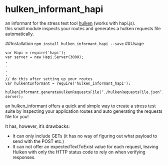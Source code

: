 hulken_informant_hapi
=========================

an informant for the stress test tool [hulken](https://github.com/hellgrenj/hulken) (works with hapi.js).  
this small module inspects your routes and generates a hulken requests file automatically.

##Installation
`npm install hulken_informant_hapi --save`
##Usage
```
var Hapi = require('hapi');
var server = new Hapi.Server(3000);
.
.
.
.
// do this after setting up your routes
var hulkentInformant = require('hulken_informant_hapi');
 hulkenInformant.generateHulkenRequestsFile(‘./hulkenRequestsFile.json’, server);
```
an hulken_informant offers a quick and simple way to create a stress test suite by inspecting your application routes and auto generating the requests file for you!

It has, however, it’s drawbacks:
* It can only include GETs (it has no way of figuring out what payload to send with the POST etc.)
* It can not offer an expectedTextToExist value for each request, leaving Hulken with only the HTTP status code to rely on when verifying responses.
